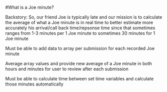 #What is a Joe minute? 

Backstory:
So, our friend Joe is typically late and our mission is to calculate the average of what a Joe minute is in real time to better estimate more accurately his arrival/call back time/repsonse time since that sometimes ranges from 1-3 minutes per 1 Joe minute to sometimes 30 minutes for 1 Joe minute

Must be able to add data to array per submission for each recorded Joe minute

Average array values and provide new average of a Joe minute in both hours and minutes for user to review after each submission

Must be able to calculate time between set time variables and calculate those minutes automatically
